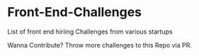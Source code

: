 # Front-End-Challenges
List of front end hiriing Challenges from various startups


Wanna Contribute?
Throw more challenges to this Repo via PR.
